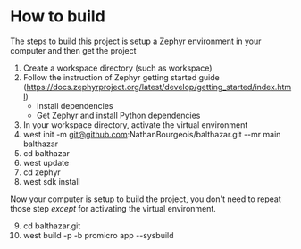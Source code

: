 # How to build

The steps to build this project is setup a Zephyr environment in your computer and then get the project

1. Create a workspace directory (such as workspace)
2. Follow the instruction of Zephyr getting started guide (https://docs.zephyrproject.org/latest/develop/getting_started/index.html)
	* Install dependencies
	* Get Zephyr and install Python dependencies
3. In your workspace directory, activate the virtual environment
4. west init -m git@github.com:NathanBourgeois/balthazar.git --mr main balthazar
5. cd balthazar
6. west update
7. cd zephyr
8. west sdk install

Now your computer is setup to build the project, you don't need to repeat those step *except* for activating the virtual environment.

9. cd balthazar.git
10. west build -p -b promicro app --sysbuild
